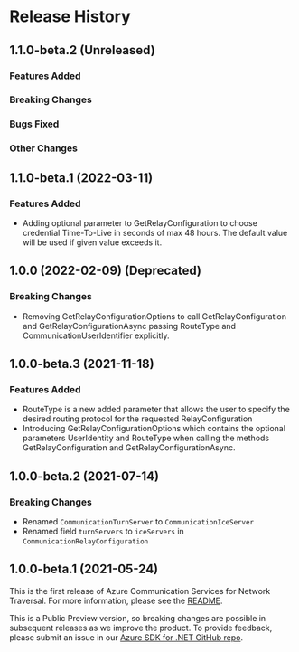 # Release History

## 1.1.0-beta.2 (Unreleased)

### Features Added

### Breaking Changes

### Bugs Fixed

### Other Changes

## 1.1.0-beta.1 (2022-03-11)

### Features Added

- Adding optional parameter to GetRelayConfiguration to choose credential Time-To-Live in seconds of max 48 hours.
  The default value will be used if given value exceeds it.

## 1.0.0 (2022-02-09) (Deprecated)

### Breaking Changes

- Removing GetRelayConfigurationOptions to call GetRelayConfiguration and GetRelayConfigurationAsync passing 
  RouteType and CommunicationUserIdentifier explicitly.

## 1.0.0-beta.3 (2021-11-18)

### Features Added

- RouteType is a new added parameter that allows the user to specify the desired routing protocol for the 
  requested RelayConfiguration
- Introducing GetRelayConfigurationOptions which contains the optional parameters UserIdentity and RouteType
  when calling the methods GetRelayConfiguration and GetRelayConfigurationAsync. 

## 1.0.0-beta.2 (2021-07-14)

### Breaking Changes

- Renamed `CommunicationTurnServer` to `CommunicationIceServer`
- Renamed field `turnServers` to `iceServers` in `CommunicationRelayConfiguration`

## 1.0.0-beta.1 (2021-05-24)

This is the first release of Azure Communication Services for Network Traversal. For more information, please see the [README][read_me].

This is a Public Preview version, so breaking changes are possible in subsequent releases as we improve the product. To provide feedback, please submit an issue in our [Azure SDK for .NET GitHub repo](https://github.com/Azure/azure-sdk-for-net/issues).

<!-- LINKS -->
[read_me]: https://github.com/Azure/azure-sdk-for-net/blob/main/sdk/communication/Azure.Communication.NetworkTraversal/README.md
